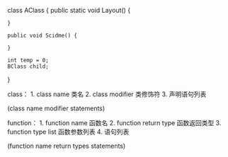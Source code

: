 

class AClass {
	public static void Layout() {

	}

	public void Scidme() {

	}

	int temp = 0;
	BClass child;
}


class：
	1. class name 类名
	2. class modifier 类修饰符
	3. 声明语句列表

(class name modifier statements)

function：
	1. function name 函数名
	2. function return type 函数返回类型
	3. function type list 函数参数列表
	4. 语句列表

(function name return types statements)

